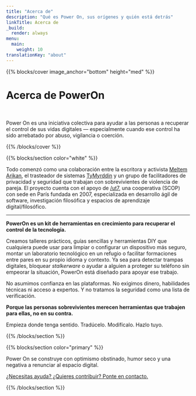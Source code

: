 ```yaml
---
title: "Acerca de"
description: "Qué es Power On, sus orígenes y quién está detrás"
linkTitle: Acerca de
_build:
  render: always
menu:
  main:
    weight: 10
translationKey: "about"
---
```


{{% blocks/cover image_anchor="bottom" height="med" %}}

<h1>Acerca de PowerOn</h1>

<p><br></p>

<p>
Power On es una iniciativa colectiva para ayudar a las personas a recuperar el control de sus vidas digitales — especialmente cuando ese control ha sido arrebatado por abuso, vigilancia o coerción.  
</p>

{{% /blocks/cover %}}

{{% blocks/section color="white" %}}

Todo comenzó como una colaboración entre la escritora y activista [Meltem Arikan](https://www.meltemarikan.com/), 
el trasteador de sistemas [TyMyrddin](https://tymyrddin.dev) y un grupo de facilitadores de privacidad y seguridad 
que trabajan con sobrevivientes de violencia de pareja. El proyecto cuenta con el apoyo de [/ut7](https://ut7.fr/), 
una cooperativa (SCOP) con sede en París fundada en 2007, especializada en desarrollo ágil de software, investigación 
filosófica y espacios de aprendizaje digital/filosófico.

----

**PowerOn es un kit de herramientas en crecimiento para recuperar el control de la tecnología.**  

Creamos talleres prácticos, guías sencillas y herramientas DIY que cualquiera puede usar para limpiar o configurar un dispositivo más seguro, montar un laboratorio tecnológico en un refugio o facilitar formaciones entre pares en su propio idioma y contexto. Ya sea para detectar trampas digitales, bloquear *stalkerware* o ayudar a alguien a proteger su teléfono sin empeorar la situación, PowerOn está diseñado para apoyar ese trabajo.  

No asumimos confianza en las plataformas. No exigimos dinero, habilidades técnicas ni acceso a expertos. Y no tratamos la seguridad como una lista de verificación.  

**Porque las personas sobrevivientes merecen herramientas que trabajen para ellas, no en su contra.**  

Empieza donde tenga sentido. Tradúcelo. Modifícalo. Hazlo tuyo. 

{{% /blocks/section %}}

{{% blocks/section color="primary" %}}

<p>
  Power On se construye con optimismo obstinado, humor seco y una negativa a renunciar al espacio digital.
</p>

<p>
  <a href="../contacto">¿Necesitas ayuda? ¿Quieres contribuir? Ponte en contacto.</a>
</p>

{{% /blocks/section %}}
